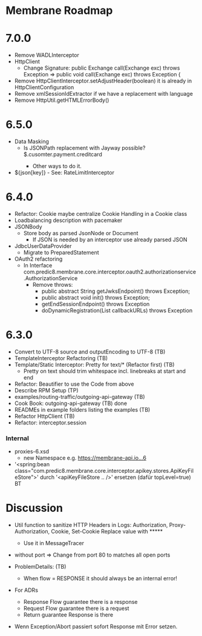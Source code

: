 # Membrane Roadmap

# 7.0.0

- Remove WADLInterceptor
- HttpClient
  - Change Signature: public Exchange call(Exchange exc) throws Exception
    =>  public void call(Exchange exc) throws Exception {
- Remove HttpClientInterceptor.setAdjustHeader(boolean) it is already in HttpClientConfiguration
- Remove xmlSessionIdExtractor if we have a replacement with language 
- Remove HttpUtil.getHTMLErrorBody()

# 6.5.0

- Data Masking
  - Is JSONPath replacement with Jayway possible? <mask>$.cusomter.payment.creditcard
    - Other ways to do it.
- <apiKey/>
    <scriptXX>${json[key]}</scriptXX>
  - See: RateLimitInterceptor

# 6.4.0

- Refactor: Cookie maybe centralize Cookie Handling in a Cookie class
- Loadbalancing description with pacemaker
- JSONBody
  - Store body as parsed JsonNode or Document
    - If JSON is needed by an interceptor use already parsed JSON
- JdbcUserDataProvider
  - Migrate to PreparedStatement
- OAuth2 refactoring
  - In Interface com.predic8.membrane.core.interceptor.oauth2.authorizationservice.AuthorizationService
    - Remove throws:
      - public abstract String getJwksEndpoint() throws Exception;
      - public abstract void init() throws Exception;
      - getEndSessionEndpoint() throws Exception
      - doDynamicRegistration(List<String> callbackURLs) throws Exception

# 6.3.0

- Convert to UTF-8 source and outputEncoding to UTF-8 (TB)
- TemplateInterceptor Refactoring (TB)
- Template/Static Interceptor: Pretty for text/* (Refactor first) (TB)
  - Pretty on text should trim whitespace incl. linebreaks at start and end
- Refactor: Beautifier to use the Code from above
- Describe RPM Setup (TP)
- examples/routing-traffic/outgoing-api-gateway (TB)
- Cook Book: outgoing-api-gateway (TB) done
- READMEs in example folders listing the examples (TB)
- Refactor HttpClient (TB)
- Refactor: interceptor.session

### Internal
- proxies-6.xsd
  - new Namespace e.g. https://membrane-api.io...6
- '<spring:bean class="com.predic8.membrane.core.interceptor.apikey.stores.ApiKeyFileStore">'
  durch '<apiKeyFileStore .. />' ersetzen (dafür topLevel=true) BT

# Discussion

- Util function to sanitize HTTP Headers in Logs: Authorization, Proxy-Authorization, Cookie, Set-Cookie
  Replace value with *****
  - Use it in MessageTracer


- <api> without port => Change from port 80 to matches all open ports
- ProblemDetails: (TB)
  - When flow = RESPONSE it should always be an internal error!
- For ADRs
  - Response Flow guarantee there is a response
  - Request Flow guarantee there is a request
  - Return guarantee Response is there

- Wenn Exception/Abort passiert sofort Response mit Error setzen.
